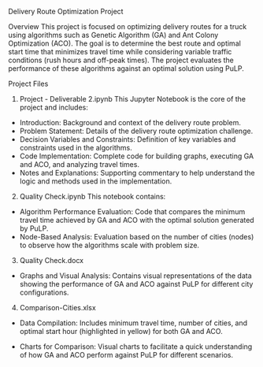 Delivery Route Optimization Project

Overview
This project is focused on optimizing delivery routes for a truck using algorithms such as Genetic Algorithm (GA) and Ant Colony Optimization (ACO). The goal is to determine the best route and optimal start time that minimizes travel time while considering variable traffic conditions (rush hours and off-peak times). The project evaluates the performance of these algorithms against an optimal solution using PuLP.

Project Files

1. Project - Deliverable 2.ipynb
This Jupyter Notebook is the core of the project and includes:
- Introduction: Background and context of the delivery route problem.
- Problem Statement: Details of the delivery route optimization challenge.
- Decision Variables and Constraints: Definition of key variables and constraints used in the algorithms.
- Code Implementation: Complete code for building graphs, executing GA and ACO, and analyzing travel times.
- Notes and Explanations: Supporting commentary to help understand the logic and methods used in the implementation.

2. Quality Check.ipynb
This notebook contains:
- Algorithm Performance Evaluation: Code that compares the minimum travel time achieved by GA and ACO with the optimal solution generated by PuLP.
- Node-Based Analysis: Evaluation based on the number of cities (nodes) to observe how the algorithms scale with problem size.

3. Quality Check.docx
- Graphs and Visual Analysis: Contains visual representations of the data showing the performance of GA and ACO against PuLP for different city configurations.

4. Comparison-Cities.xlsx
- Data Compilation: Includes minimum travel time, number of cities, and optimal start hour (highlighted in yellow) for both GA and ACO.

- Charts for Comparison: Visual charts to facilitate a quick understanding of how GA and ACO perform against PuLP for different scenarios.
